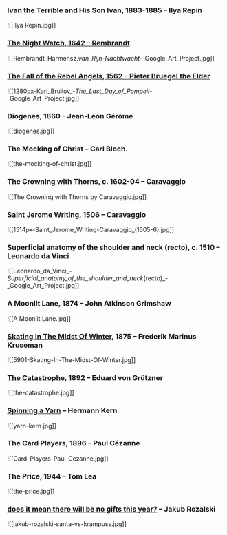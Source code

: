 
### Ivan the Terrible and His Son Ivan, 1883-1885 – Ilya Repin
![[Ilya Repin.jpg]]

### [The Night Watch,  1642 – Rembrandt](https://en.wikipedia.org/wiki/The_Night_Watch)
![[Rembrandt_Harmensz._van_Rijn_-_Nachtwacht_-_Google_Art_Project.jpg]]

### [The Fall of the Rebel Angels, 1562 – Pieter Bruegel the Elder](https://en.wikipedia.org/wiki/The_Fall_of_the_Rebel_Angels)
![[1280px-Karl_Brullov_-_The_Last_Day_of_Pompeii_-_Google_Art_Project.jpg]]

### Diogenes, 1860 – Jean-Léon Gérôme
![[diogenes.jpg]]

### The Mocking of Christ – Carl Bloch.
![[the-mocking-of-christ.jpg]]

### The Crowning with Thorns, c. 1602-04 – Caravaggio
![[The Crowning with Thorns by Caravaggio.jpg]]

### [Saint Jerome Writing, 1506 – Caravaggio](https://en.wikipedia.org/wiki/Saint_Jerome_Writing)
![[1514px-Saint_Jerome_Writing-Caravaggio_(1605-6).jpg]]

### Superficial anatomy of the shoulder and neck (recto), c. 1510 – Leonardo da Vinci
![[Leonardo_da_Vinci_-_Superficial_anatomy_of_the_shoulder_and_neck_(recto)_-_Google_Art_Project.jpg]]

### A Moonlit Lane, 1874 – John Atkinson Grimshaw
![[A Moonlit Lane.jpg]]

### [Skating In The Midst Of Winter](https://commons.wikimedia.org/wiki/File:Kruseman_Frederick_Marianus_Skating_In_The_Midst_Of_Winter.jpg), 1875 – Frederik Marinus Kruseman
![[5901-Skating-In-The-Midst-Of-Winter.jpg]]

### [The Catastrophe](https://www.wikiart.org/en/eduard-von-grutzner/the-catastrophe-1892), 1892 – Eduard von Grützner
![[the-catastrophe.jpg]]

### [Spinning a Yarn](https://commons.wikimedia.org/wiki/File:Hermann_Kern_-_Spinning_a_Yarn.jpg) – Hermann Kern
![[yarn-kern.jpg]]

### The Card Players, 1896 – Paul Cézanne
![[Card_Players-Paul_Cezanne.jpg]]

### The Price, 1944 – Tom Lea
![[the-price.jpg]]

### [does it mean there will be no gifts this year?](https://jakubrozalski.artstation.com/projects/25QYe) – Jakub Rozalski
![[jakub-rozalski-santa-vs-krampuss.jpg]]